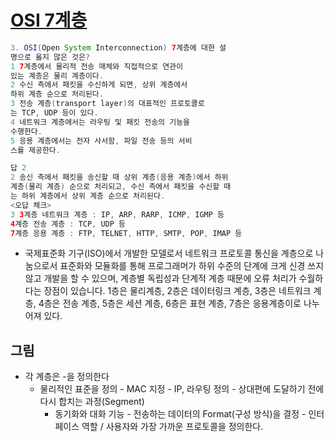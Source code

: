 # [OSI 7계층](https://www.youtube.com/watch?v=1pfTxp25MA8)
```java
3. OSI(Open System Interconnection) 7계층에 대한 설
명으로 옳지 않은 것은?
1 7계층에서 물리적 전송 매체와 직접적으로 연관이
있는 계층은 물리 계층이다.
2 수신 측에서 패킷을 수신하게 되면, 상위 계층에서
하위 계층 순으로 처리된다.
3 전송 계층(transport layer)의 대표적인 프로토콜로
는 TCP, UDP 등이 있다.
4 네트워크 계층에서는 라우팅 및 패킷 전송의 기능을
수행한다.
5 응용 계층에서는 전자 사서함, 파일 전송 등의 서비
스를 제공한다.

답 2
2 송신 측에서 패킷을 송신할 때 상위 계층(응용 계층)에서 하위
계층(물리 계층) 순으로 처리되고, 수신 측에서 패킷을 수신할 때
는 하위 계층에서 상위 계층 순으로 처리된다.
<오답 체크>
3 3계층 네트워크 계층 : IP, ARP, RARP, ICMP, IGMP 등
4계층 전송 계층 : TCP, UDP 등
7계층 응용 계층 : FTP, TELNET, HTTP, SMTP, POP, IMAP 등
```
- 국제표준화 기구(ISO)에서 개발한 모델로서 네트워크 프로토콜 통신을 계층으로 나눔으로서 표준화와 모듈화를 통해 프로그래머가 하위 수준의 단계에 크게 신경 쓰지 않고 개발을 할 수 있으며, 계층별 독립성과 단계적 계층 때문에 오류 처리가 수월하다는 장점이 있습니다. 1층은 물리계층, 2층은 데이터링크 계층, 3층은 네트워크 계층, 4층은 전송 계층, 5층은 세션 계층, 6층은 표현 계층, 7층은 응용계층이로 나누어져 있다.

## 그림
* 각 계층은 -을 정의한다
  * 물리적인 표준을 정의 - MAC 지정 - IP, 라우팅 정의 - 상대편에 도달하기 전에 다시 합치는 과정(Segment)
    - 동기화와 대화 기능 - 전송하는 데이터의 Format(구성 방식)을 결정 - 인터페이스 역할 / 사용자와 가장 가까운 프로토콜을 정의한다.





